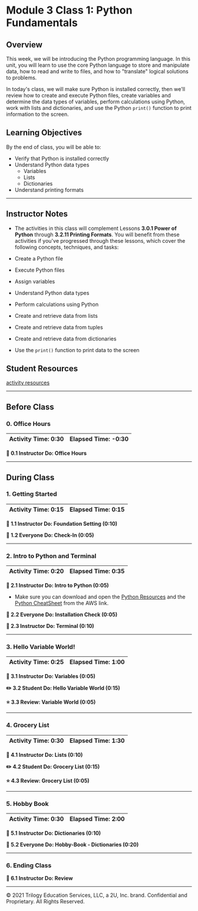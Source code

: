 # Module 3 Class 1: Python Fundamentals

## Overview

This week, we will be introducing the Python programming language. In this unit, you will learn to use the core Python language  to store and manipulate data, how to read and write to files, and how to "translate" logical solutions to problems.

In today's class, we will make sure Python is installed correctly, then we'll review how to create and execute Python files, create variables and determine the data types of variables, perform calculations using Python, work with lists and dictionaries, and use the Python `print()` function to print information to the screen.

## Learning Objectives

By the end of class, you will be able to:

* Verify that Python is installed correctly
* Understand Python data types
    * Variables
    * Lists
    * Dictionaries
* Understand printing formats


- - -

## Instructor Notes

* The activities in this class will complement Lessons **3.0.1 Power of Python** through **3.2.11 Printing Formats**.  You will benefit from these activities if you've progressed through these lessons, which cover the following concepts, techniques, and tasks:

* Create a Python file
* Execute Python files
* Assign variables
* Understand Python data types
* Perform calculations using Python
* Create and retrieve data from lists
* Create and retrieve data from tuples
* Create and retrieve data from dictionaries
* Use the `print()` function to print data to the screen

## Student Resources

[activity resources](https://2u-data-curriculum-team.s3.amazonaws.com/data-viz-online-lesson-plans/03-Lessons/3-1-Student-Resources.zip)

- - -

## Before Class

### 0. Office Hours

| Activity Time: 0:30       |  Elapsed Time:     -0:30  |
|---------------------------|---------------------------|

<strong> 📣 0.1 Instructor Do: Office Hours</strong>

- - -

## During Class

### 1. Getting Started

| Activity Time:       0:15 |  Elapsed Time:      0:15  |
|---------------------------|---------------------------|

<strong>📣 1.1 Instructor Do: Foundation Setting (0:10)</strong>

<strong>🎉  1.2 Everyone Do: Check-In (0:05)</strong>

- - -

### 2. Intro to Python and Terminal

| Activity Time:       0:20 |  Elapsed Time:      0:35  |
|---------------------------|---------------------------|

<strong>📣 2.1 Instructor Do: Intro to Python (0:05)</strong>

* Make sure you can download and open the [Python Resources](../Supplemental/Python_Resources.md) and the [Python CheatSheet](../Supplemental/Python_Reference_Guide.pdf) from the AWS link.

<strong>🎉  2.2 Everyone Do: Installation Check (0:05)</strong>

<strong>📣 2.3 Instructor Do: Terminal (0:10)</strong>

- - -

### 3. Hello Variable World!

| Activity Time:       0:25 |  Elapsed Time:      1:00  |
|---------------------------|---------------------------|

<strong>📣 3.1 Instructor Do: Variables (0:05)</strong>

<strong>✏️ 3.2 Student Do: Hello Variable World (0:15)</strong>

<strong>⭐ 3.3 Review: Variable World (0:05)</strong>

- - -

### 4. Grocery List

| Activity Time:       0:30 |  Elapsed Time:      1:30  |
|---------------------------|---------------------------|

<strong>📣 4.1 Instructor Do: Lists (0:10)</strong>

<strong>✏️ 4.2 Student Do: Grocery List (0:15)</strong>

<strong>⭐ 4.3 Review: Grocery List (0:05)</strong>

- - -

### 5. Hobby Book

| Activity Time:       0:30 |  Elapsed Time:      2:00  |
|---------------------------|---------------------------|

<strong>📣 5.1 Instructor Do: Dictionaries (0:10)</strong>

<strong>🎉  5.2 Everyone Do: Hobby-Book - Dictionaries (0:20)</strong>

- - -

### 6. Ending Class

<strong>📣  6.1 Instructor Do: Review </strong>

---

© 2021 Trilogy Education Services, LLC, a 2U, Inc. brand.  Confidential and Proprietary.  All Rights Reserved.
